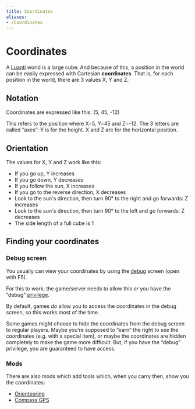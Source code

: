 ```yaml
---
title: Coordinates
aliases:
- /Coordinates
---
```


# Coordinates

A [Luanti](/about/luanti) world is a large cube. And because of this, a position in the world can be easily expressed with Cartesian **coordinates**. That is, for each position in the world, there are 3 values X, Y and Z.

Notation
--------

Coordinates are expressed like this: (5, 45, -12)

This refers to the position where X=5, Y=45 and Z=-12. The 3 letters are called “axes”: Y is for the height. X and Z are for the horizontal position.

Orientation
-----------

The values for X, Y and Z work like this:

* If you go up, Y increases
* If you go down, Y decreases
* If you follow the sun, X increases
* If you go to the reverse direction, X decreases
* Look to the sun's direction, then turn 90° to the right and go forwards: Z increases
* Look to the sun's direction, then turn 90° to the left and go forwards: Z decreases
* The side length of a full cube is 1

Finding your coordinates
------------------------

### Debug screen

You usually can view your coordinates by using the [debug](/content-dev/debug) screen (open with F5).

For this to work, the game/server needs to allow this _or_ you have the “debug” [privilege](/for-players/privileges).

By default, games _do_ allow you to access the coordinates in the debug screen, so this works most of the time.

Some games might choose to hide the coordinates from the debug screen to regular players. Maybe you’re supposed to “earn” the right to see the coordinates (e.g. with a special item), or maybe the coordinates are hidden completely to make the game more difficult. But, if you have the “debug” privilege, you are guaranteed to have access.

### Mods

There are also mods which add tools which, when you carry then, show you the coordinates:

* [Orienteering](https://content.luanti.org/packages/Wuzzy/orienteering/)
* [Compass GPS](https://forum.luanti.org/viewtopic.php?t=9373)
